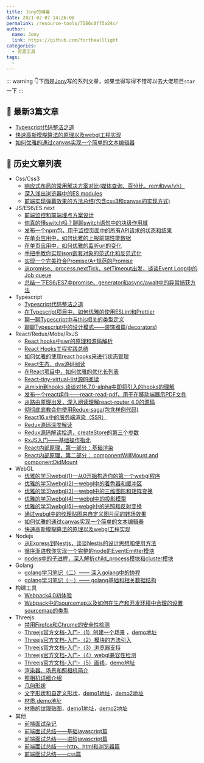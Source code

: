```yaml
---
title: Jony的博客
date: 2021-02-07 14:26:08
permalink: /resource-tools/7566c0ff5a24c/
author: 
  name: Jony
  link: https://github.com/forthealllight
categories:
  - 资源工具
tags:
  - 
---
```


::: warning
:point_down:下面是[Jony](https://github.com/forthealllight)写的系列文章，如果觉得写得不错可以去大佬项目`star`一下
:::

## 🌱 最新3篇文章

- [Typescript代码整洁之道](https://github.com/forthealllight/blog/issues/67)
- [快速高斯模糊算法的原理以及webgl工程实现](https://github.com/forthealllight/blog/issues/58)
- [如何优雅的通过canvas实现一个简单的文本编辑器](https://github.com/forthealllight/blog/issues/60)

## 🌱 历史文章列表

* Css/Css3
  * [响应式布局的常用解决方案对比(媒体查询、百分比、rem和vw/vh）](https://github.com/forthealllight/blog/issues/13)
  * [深入浅出浏览器中的ES modules](https://github.com/forthealllight/blog/issues/66)
  * [前端实现弹幕效果的方法总结(包含css3和canvas的实现方式)](https://github.com/forthealllight/blog/issues/17)
* JS/ES6/ES.next
  * [前端监控和前端埋点方案设计](https://github.com/forthealllight/blog/issues/23)
  * [你真的懂switch吗？聊聊switch语句中的块级作用域](https://github.com/forthealllight/blog/issues/44)
  * [发布一个npm包，用于监控页面中的所有API请求的状态和结果](https://github.com/forthealllight/blog/issues/40)
  * [在单页应用中，如何优雅的上报前端性能数据](https://github.com/forthealllight/blog/issues/38)
  * [在单页应用中，如何优雅的监听url的变化](https://github.com/forthealllight/blog/issues/37)
  * [手把手教你实现json嵌套对象的范式化和反范式化](https://github.com/forthealllight/blog/issues/12)
  * [实现一个完美符合Promise/A+规范的Promise](https://github.com/forthealllight/blog/issues/4)
  * [从promise、process.nextTick、setTimeout出发，谈谈Event Loop中的Job queue](https://github.com/forthealllight/blog/issues/5)
  * [总结一下ES6/ES7中promise、generator和async/await中的异常捕获方法](https://github.com/forthealllight/blog/issues/16)
* Typescript
  * [Typescript代码整洁之道](https://github.com/forthealllight/blog/issues/67)
  * [在Typescript项目中，如何优雅的使用ESLint和Prettier](https://github.com/forthealllight/blog/issues/45)
  * [聊一聊Typescript中与this相关的类型定义](https://github.com/forthealllight/blog/issues/63)
  * [聊聊Typescript中的设计模式——装饰器篇(decorators)](https://github.com/forthealllight/blog/issues/33)
* React/Redux/Mobx/RxJS
  * [React hooks中swr的原理和源码解析](https://github.com/forthealllight/blog/issues/61)
  * [React Hooks工程实践总结](https://github.com/forthealllight/blog/issues/49)
  * [如何优雅的使用react hooks来进行状态管理](https://github.com/forthealllight/blog/issues/48)
  * [React生态，dva源码阅读](https://github.com/forthealllight/blog/issues/41)
  * [在React项目中，如何优雅的优化长列表](https://github.com/forthealllight/blog/issues/31)
  * [React-tiny-virtual-list源码阅读](https://github.com/forthealllight/blog/issues/32)
  * [从mixin到hooks,谈谈对16.7.0-alpha中即将引入的hooks的理解](https://github.com/forthealllight/blog/issues/29)
  * [发布一个react组件——react-read-pdf，用于在移动端展示PDF文件](https://github.com/forthealllight/blog/issues/27)
  * [从路由原理出发，深入阅读理解react-router 4.0的源码](https://github.com/forthealllight/blog/issues/26)
  * [彻彻底底教会你使用Redux-saga(包含样例代码)](https://github.com/forthealllight/blog/issues/14)
  * [React16.x中的服务端渲染（SSR）](https://github.com/forthealllight/blog/issues/7)
  * [Redux源码深度解读 ](https://github.com/forthealllight/blog/issues/10)
  * [Redux源码解读拾遗，createStore的第三个参数](https://github.com/forthealllight/blog/issues/11)
  * [RxJS入门——基础操作指北](https://github.com/forthealllight/blog/issues/3)
  * [React内部原理，第一部分：基础渲染 ](https://github.com/forthealllight/blog/issues/1)
  * [React内部原理，第二部分： componentWillMount and componentDidMount](https://github.com/forthealllight/blog/issues/2)
* WebGL
  * [优雅的学习webgl(1)—从0开始构造你的第一个webgl程序](https://github.com/forthealllight/blog/issues/50)
  * [优雅的学习webgl(2)—webgl中的着色器和缓冲区](https://github.com/forthealllight/blog/issues/51)
  * [优雅的学习webgl(3)—webgl中的三维图形和矩阵变换](https://github.com/forthealllight/blog/issues/52)
  * [优雅的学习webgl(4)—webgl中的投影模型](https://github.com/forthealllight/blog/issues/53)
  * [优雅的学习webgl(5)—webgl中的光照和反射变换](https://github.com/forthealllight/blog/issues/54)
  * [通过webgl中的纹理贴图来自定义图片间的转场效果](https://github.com/forthealllight/blog/issues/55)
  * [如何优雅的通过canvas实现一个简单的文本编辑器](https://github.com/forthealllight/blog/issues/60)
  * [快速高斯模糊算法的原理以及webgl工程实现](https://github.com/forthealllight/blog/issues/58)
* Nodejs
  * [从Express到Nestjs，谈谈Nestjs的设计思想和使用方法](https://github.com/forthealllight/blog/issues/35)
  * [循序渐进教你实现一个完整的node的EventEmitter模块](https://github.com/forthealllight/blog/issues/21)
  * [nodejs中的子进程，深入解析child_process模块和cluster模块](https://github.com/forthealllight/blog/issues/24)
* Golang
  * [golang学习笔记（二）—— 深入golang中的协程](https://github.com/forthealllight/blog/issues/36)
  * [golang学习笔记（一）—— golang基础和相关数据结构](https://github.com/forthealllight/blog/issues/30)
* 构建工具
  * [Webpack4.0初体验](https://github.com/forthealllight/blog/issues/9)
  * [Webpack中的sourcemap以及如何在生产和开发环境中合理的设置sourcemap的类型](https://github.com/forthealllight/blog/issues/6)
* Threejs
  * [禁用Firefox和Chrome的安全性检测](https://github.com/forthealllight/learn-threejs/blob/master/demo0.md)
  * [Threejs官方文档-入门-（1）创建一个场景](https://github.com/forthealllight/learn-threejs/blob/master/demo1.md)  ，[demo地址](https://github.com/forthealllight/learn-threejs/blob/master/demo/demo1.html)
  * [Threejs官方文档-入门-（2）模块的方法引入](https://github.com/forthealllight/learn-threejs/blob/master/demo2.md)
  * [Threejs官方文档-入门-（3）浏览器支持](https://github.com/forthealllight/learn-threejs/blob/master/demo3.md)
  * [Threejs官方文档-入门-（4）webgl兼容性检测](https://github.com/forthealllight/learn-threejs/blob/master/demo4.md)
  * [Threejs官方文档-入门-（5）画线](https://github.com/forthealllight/learn-threejs/blob/master/demo5.md)，[demo地址](https://github.com/forthealllight/learn-threejs/blob/master/demo/demo5.html)
  * [渲染器、场景和照相机简介](https://github.com/forthealllight/learn-threejs/blob/master/demo6.md)
  * [照相机详细介绍](https://github.com/forthealllight/learn-threejs/blob/master/demo7.md)
  * [几何形状](https://github.com/forthealllight/learn-threejs/blob/master/demo8.md)
  * [文字形状和自定义形状](https://github.com/forthealllight/learn-threejs/blob/master/demo9.md)，[demo1地址](https://github.com/forthealllight/learn-threejs/blob/master/demo/demo9-1.html)，[demo2地址](https://github.com/forthealllight/learn-threejs/blob/master/demo/demo9-2.html)
  * [材质](https://github.com/forthealllight/learn-threejs/blob/master/demo10.md),[demo地址](https://github.com/forthealllight/learn-threejs/blob/master/demo/demo10.html)
  * [材质的纹理贴图](https://github.com/forthealllight/learn-threejs/blob/master/demo11.md)，[demo1地址](https://github.com/forthealllight/learn-threejs/blob/master/demo/demo11-1.html)，[demo2地址](https://github.com/forthealllight/learn-threejs/blob/master/demo/demo11-2.html)
* 其他
  * [前端面试杂记](https://github.com/forthealllight/blog/blob/master/src/review.md)
  * [前端面试总结——基础javascript篇](https://github.com/forthealllight/blog/issues/15)
  * [前端面试总结——进阶javascript篇](https://github.com/forthealllight/blog/issues/18)
  * [前端面试总结——http、html和浏览器篇](https://github.com/forthealllight/blog/issues/19)
  * [前端面试总结——css篇](https://github.com/forthealllight/blog/issues/20)
